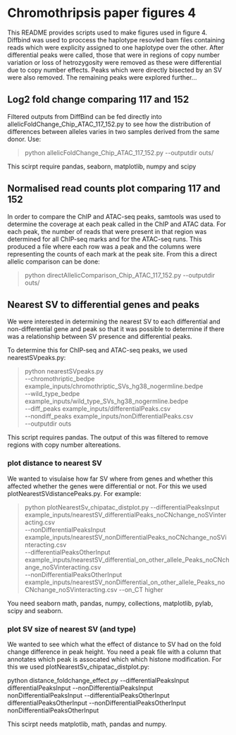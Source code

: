 # Chromothripsis paper figures 4

This README provides scripts used to make figures used in figure 4. Diffbind was used to proccess the haplotype resovled bam files containing reads which were explicity assigned to one haplotype over the other. After differential peaks were called, those that were in regions of copy number variation or loss of hetrozygosity were removed as these were differential due to copy number effects. Peaks which were directly bisected by an SV were also removed. The remaining peaks were explored further... 

## Log2 fold change comparing 117 and 152

Filtered outputs from DiffBind can be fed directly into allelicFoldChange_Chip_ATAC_117_152.py to see how the distribution of differences between alleles varies in two samples derived from the same donor. Use:

> python allelicFoldChange_Chip_ATAC_117_152.py --outputdir outs/

This scirpt require pandas, seaborn, matplotlib, numpy and scipy

## Normalised read counts plot comparing 117 and 152

In order to compare the ChIP and ATAC-seq peaks, samtools was used to determine the coverage at each peak called in the ChIP and ATAC data. For each peak, the number of reads that were present in that region was determined for all ChIP-seq marks and for the ATAC-seq runs. This produced a file where each row was a peak and the columns were representing the counts of each mark at the peak site. From this a direct allelic comparison can be done:

> python directAllelicComparison_Chip_ATAC_117_152.py  --outputdir outs/


## Nearest SV to differential genes and peaks

We were interested in determining the nearest SV to each differential and non-differential gene and peak so that it was possible to determine if there was a relationship between SV presence and differential peaks. 


To determine this for ChIP-seq and ATAC-seq peaks, we used nearestSVpeaks.py:
> python nearestSVpeaks.py  \
> --chromothriptic_bedpe example_inputs/chromothriptic_SVs_hg38_nogermline.bedpe \
> --wild_type_bedpe example_inputs/wild_type_SVs_hg38_nogermline.bedpe \
> --diff_peaks example_inputs/differentialPeaks.csv \
> --nondiff_peaks example_inputs/nonDifferentialPeaks.csv \
> --outputdir outs

This script requires pandas. The output of this was filtered to remove regions with copy number altereations.

### plot distance to nearest SV

We wanted to visulaise how far SV where from genes and whether this affected whether the genes were differential or not. For this we used plotNearestSVdistancePeaks.py. For example:

> python plotNearestSv_chipatac_distplot.py  --differentialPeaksInput example_inputs/nearestSV_differentialPeaks_noCNchange_noSVinteracting.csv \
> --nonDifferentialPeaksInput example_inputs/nearestSV_nonDifferentialPeaks_noCNchange_noSVinteracting.csv \
> --differentialPeaksOtherInput example_inputs/nearestSV_differential_on_other_allele_Peaks_noCNchange_noSVinteracting.csv \
> --nonDifferentialPeaksOtherInput example_inputs/nearestSV_nonDifferential_on_other_allele_Peaks_noCNchange_noSVinteracting.csv --on_CT higher

You need seaborn math, pandas, numpy, collections, matplotlib, pylab, scipy and seaborn.

### plot SV size of nearest SV (and type)

We wanted to see which what the effect of distance to SV had on the fold change difference in peak height. You need a peak file with a column that annotates which peak is assocated which which histone modification. For this we used plotNearestSv_chipatac_distplot.py:

python distance_foldchange_effect.py  --differentialPeaksInput differentialPeaksInput --nonDifferentialPeaksInput nonDifferentialPeaksInput --differentialPeaksOtherInput differentialPeaksOtherInput --nonDifferentialPeaksOtherInput nonDifferentialPeaksOtherInput

This scirpt needs matplotlib, math, pandas and numpy.

